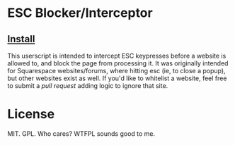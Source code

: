 # ESC Blocker/Interceptor

## [Install](https://github.com/Efreak/UserScripts/raw/master/Block-ESC/Block-Esc.user.js)
This userscript is intended to intercept ESC keypresses before a website is allowed to, and block the page from processing it. It was originally intended for Squarespace websites/forums, where hitting esc (ie, to close a popup), but other websites exist as well. If you'd like to whitelist a website, feel free to submit a *pull request* adding logic to ignore that site.

# License

MIT. GPL. Who cares? WTFPL sounds good to me.